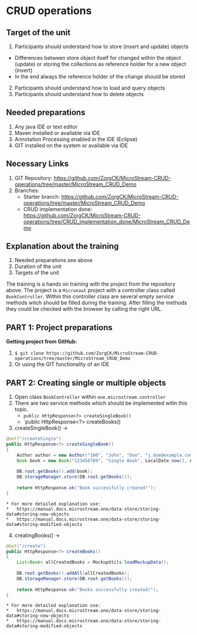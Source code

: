 <h1>CRUD operations</h1>

<h2>Target of the unit</h2>

1. Participants should understand how to store (insert and update) objects
* Differences between store object itself for changed within the object (update) or storing the collections as reference holder for a new object (insert)
* In the end always the reference holder of the change should be stored
2. Participants should understand how to load and query objects
3. Participants should understand how to delete objects


<h2>Needed preparations</h2>

1. Any java IDE or text editor
2. Maven installed or available via IDE
3. Annotation Processing enabled in the IDE (Eclipse)
4. GIT installed on the system or available via IDE

<h2>Necessary Links</h2>

1. GIT Repository: https://github.com/ZorgCK/MicroStream-CRUD-operations/tree/master/MicroStream_CRUD_Demo
2. Branches: 
	* Starter branch: https://github.com/ZorgCK/MicroStream-CRUD-operations/tree/master/MicroStream_CRUD_Demo
	* CRUD implementation done: https://github.com/ZorgCK/MicroStream-CRUD-operations/tree/CRUD_implementation_done/MicroStream_CRUD_Demo

<h2>Explanation about the training</h2>

1. Needed preparations see above
2. Duration of the unit
3. Targets of the unit

The training is a hands on training with the project from the repository above. The project is a `Micronaut` project with a controller
class called `BookController`. Within this controller class are several empty service methods witch should be filled during the training.
After filling the methods they could be checked with the browser by calling the right URL.

<h2>PART 1: Project preparations</h2>

**Getting project from GitHub:**
1. `$ git clone https://github.com/ZorgCK/MicroStream-CRUD-operations/tree/master/MicroStream_CRUD_Demo`
2. Or using the GIT functionality of an IDE

<h2>PART 2: Creating single or multiple objects</h2>

1. Open class `BookController` within `one.microstream.controller`
2. There are two service methods which should be implemented witin this topic.
	* `public HttpResponse<?> createSingleBook()`
	* `public HttpResponse<?> createBooks()
3. createSingleBook() ->
```java
@Get("/createSingle")
public HttpResponse<?> createSingleBook()
{
	Author author = new Author("100", "John", "Doe", "j.doe@example.com", "Male");
	Book book = new Book("123456789", "Single Book", LocalDate.now(), new BigDecimal(13.32), author);
	
	DB.root.getBooks().add(book);
	DB.storageManager.store(DB.root.getBooks());
		
	return HttpResponse.ok("Book successfully created!");
}
```
	* For more detailed explanation use: 
	* 	https://manual.docs.microstream.one/data-store/storing-data#storing-new-objects
	* 	https://manual.docs.microstream.one/data-store/storing-data#storing-modified-objects

4. creatingBooks() ->
```java
@Get("/create")
public HttpResponse<?> createBooks()
{
	List<Book> allCreatedBooks = MockupUtils.loadMockupData();
	
	DB.root.getBooks().addAll(allCreatedBooks);
	DB.storageManager.store(DB.root.getBooks());
	
	return HttpResponse.ok("Books successfully created!");
}
```
	* For more detailed explanation use: 
	* 	https://manual.docs.microstream.one/data-store/storing-data#storing-new-objects
	* 	https://manual.docs.microstream.one/data-store/storing-data#storing-modified-objects

